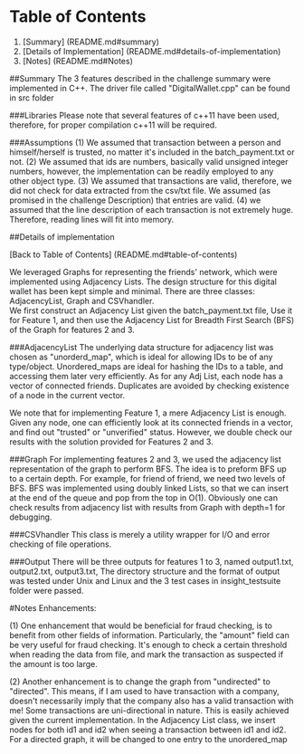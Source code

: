 # Table of Contents

1. [Summary] (README.md#summary)
2. [Details of Implementation] (README.md#details-of-implementation)
4. [Notes] (README.md#Notes)

##Summary
The 3 features described in the challenge summary were implemented in C++. The driver file called "DigitalWallet.cpp" can be found in src folder

###Libraries
Please note that several features of c++11 have been used, therefore, for proper compilation c++11 will be required. 

###Assumptions
(1) We assumed that transaction between a person and himself/herself is trusted, no matter it's included in the batch_payment.txt or not.
(2) We assumed that ids are numbers, basically valid unsigned integer numbers, however, the implementation can be readily employed to any other object type.
(3) We assumed that transactions are valid, therefore, we did not check for data extracted from the csv/txt file. We assumed (as promised in the challenge Description)
    that entries are valid.
(4) we assumed that the line description of each transaction is not extremely huge. Therefore, reading lines will fit into memory.


##Details of implementation

[Back to Table of Contents] (README.md#table-of-contents)

We leveraged Graphs for representing the friends' network, which were implemented using Adjacency Lists.
The design structure for this digital wallet has been kept simple and minimal. There are three classes: AdjacencyList, Graph and CSVhandler.  
We first construct an Adjacency List given the batch_payment.txt file, Use it for Feature 1, and then use the Adjacency List for Breadth First Search (BFS) of the Graph
for features 2 and 3.


###AdjacencyList
The underlying data structure for adjacency list was chosen as "unorderd_map", which is ideal for allowing IDs to be of any type/object. 
Unordered_maps are ideal for hashing the IDs to a table, and accessing them later very efficiently.
As for any Adj List, each node has a vector of connected friends. Duplicates are avoided by checking existence of a node in the current vector. 

We note that for implementing Feature 1, a mere Adjacency List is enough. Given any node, one can efficiently look at its connected friends in a vector, and find out "trusted" or "unverified" status. However, we double check our results with the solution provided for Features 2 and 3.

###Graph
For implementing features 2 and 3, we used the adjacency list representation of the graph to perform BFS. 
The idea is to preform BFS up to a certain depth. For example, for friend of friend, we need two levels of BFS. 
BFS was implemented using doubly linked Lists, so that we can insert at the end of the queue and pop from the top in O(1).
Obviously one can check results from adjacency list with results from Graph with depth=1 for debugging.


###CSVhandler
This class is merely a utility wrapper for I/O and error checking of file operations.


###Output
There will be three outputs for features 1 to 3, named output1.txt, output2.txt, output3.txt, 
The directory structure and the format of output was tested under Unix and Linux and the 3 test cases in insight_testsuite folder were passed.

#Notes
Enhancements:

(1) One enhancement that would be beneficial for fraud checking, is to benefit from other fields of information. Particularly, the "amount" field can be very useful for fraud checking. It's enough to check a certain threshold when reading the data from file, and mark the transaction as suspected if the amount is too large.

(2) Another enhancement is to change the graph from "undirected" to "directed". This means, if I am used to have transaction with a company, doesn't necessarily imply that the company also has a valid transaction with me! Some transactions are uni-directional in nature.
    This is easily achieved given the current implementation. In the Adjacency List class, we insert nodes for both id1 and id2 when seeing a transaction between id1 and id2. 
    For a directed graph, it will be changed to one entry to the unordered_map
